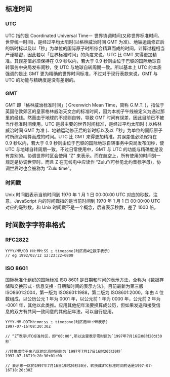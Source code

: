 ## 标准时间

### UTC

UTC 指的是 Coordinated Universal Time－ 世界协调时间(又称世界标准时间、世界统一时间)，是经过平均太阳时(以格林威治时间 GMT 为准)、地轴运动修正后的新时标以及以「秒」为单位的国际原子时所综合精算而成的时间，计算过程相当严谨精密，因此若以「世界标准时间」的角度来说，UTC 比 GMT 来得更加精准。其误差值必须保持在 0.9 秒以内，若大于 0.9 秒则由位于巴黎的国际地球自转事务中央局发布闰秒，使 UTC 与地球自转周期一致。所以基本上 UTC 的本质强调的是比 GMT 更为精确的世界时间标准，不过对于现行表款来说，GMT 与 UTC 的功能与精确度是没有差别的。

### GMT

GMT 即「格林威治标准时间」( Greenwich Mean Time，简称 G.M.T. )，指位于英国伦敦郊区的皇家格林威治天文台的标准时间，因为本初子午线被定义为通过那里的经线。然而由于地球的不规则自转，导致 GMT 时间有误差，因此目前已不被当作标准时间使用。UTC 是最主要的世界时间标准，是经过平均太阳时 ( 以格林威治时间 GMT 为准 )、地轴运动修正后的新时标以及以「秒」为单位的国际原子时所综合精算而成的时间。UTC 比 GMT 来得更加精准。其误差值必须保持在 0.9 秒以内，若大于 0.9 秒则由位于巴黎的国际地球自转事务中央局发布闰秒，使 UTC 与地球自转周期一致。不过日常使用中，GMT 与 UTC 的功能与精确度是没有差别的。协调世界时区会使用 “Z” 来表示。而在航空上，所有使用的时间划一规定是协调世界时。而且 Z 在无线电中应读作 “Zulu”(可参见北约音标字母)，协调世界时也会被称为 “Zulu time”。

### 时间戳

Unix 时间戳表示当前时间到 1970 年 1 月 1 日 00:00:00 UTC 对应的秒数。注意，JavaScript 内的时间戳指的是当前时间到 1970 年 1 月 1 日 00:00:00 UTC 对应的毫秒数，和 Unix 时间戳不是一个概念，后者表示秒数，差了 1000 倍。

## 时间数字字符串格式

### RFC2822

```
YYYY/MM/DD HH:MM:SS ± timezone(时区用4位数字表示)
// eg 1992/02/12 12:23:22+0800
```

### ISO 8601

国际标准化组织的国际标准 ISO 8601 是日期和时间的表示方法，全称为《数据存储和交换形式 · 信息交换 · 日期和时间的表示方法》。目前最新为第三版 ISO8601:2004，第一版为 ISO8601:1988，第二版为 ISO8601:2000。年由 4 位数组成，以公历公元 1 年为 0001 年，以公元前 1 年为 0000 年，公元前 2 年为 -0001 年，其他以此类推。应用其他纪年法要换算成公历，但如果发送和接受信息的双方有共同一致同意的其他纪年法，可以自行应用。

```
YYYY-MM-DDThh:mm:ss ± timezone(时区用HH:MM表示)
1997-07-16T08:20:30Z

// “Z”表示UTC标准时区，即"00:00",所以这里表示零时区的`1997年7月16日08时20分30秒`

//转换成位于东八区的北京时间则为`1997年7月17日16时20分30秒`
1997-07-16T19:20:30+01:00

// 表示东一区的1997年7月16日19时20秒30分，转换成UTC标准时间的话是1997-07-16T18:20:30Z
```
